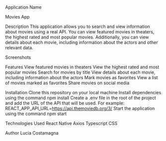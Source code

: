 Application Name

Movies App

Description
This application allows you to search and view information about movies using a real API. You can view featured movies in theaters, the highest rated and most popular movies. Additionally, you can view details about each movie, including information about the actors and other relevant data.

Screenshots

Features
View featured movies in theaters
View the highest rated and most popular movies
Search for movies by title
View details about each movie, including information about the actors
Mark movies as favorites
View a list of movies marked as favorites
Share movies on social media

Installation
Clone this repository on your local machine
Install dependencies using the command npm install
Create a .env file in the root of the project and add the URL of the API that will be used. For example: REACT_APP_API_URL=https://api.themoviedb.org/3/
Start the application using the command npm start


Technologies Used
React Native
Axios
Typescript
CSS

Author
Lucia Costamagna
